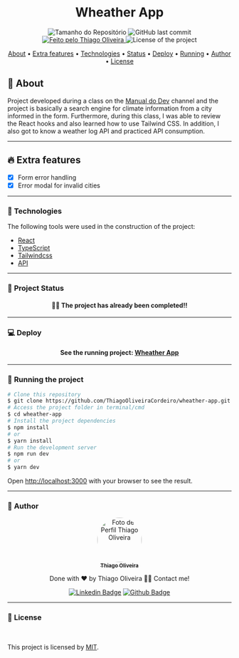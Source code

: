 <h1 align="center">Wheather App</h1>
<!-- <img alt="Proffy" src="./github/banner.png"> -->
<p align="center">
  <img alt="Tamanho do Repositório" src="https://img.shields.io/github/repo-size/ThiagoOliveiraCordeiro/wheather-app?style=for-the-badge">
  <img alt="GitHub last commit" src="https://img.shields.io/github/last-commit/ThiagoOliveiraCordeiro/wheather-app?style=for-the-badge">
  <a href="https://github.com/ThiagoOliveiraCordeiro">
    <img alt="Feito pelo Thiago Oliveira" src="https://img.shields.io/badge/feito%20por-Thiago Oliveira-%237519C1?style=for-the-badge">
  </a>
  <img alt="License of the project" src="https://img.shields.io/cocoapods/l/m?style=for-the-badge"/>
<p>

<p align="center">
  <a href="#bookmark_tabs-about">About</a> •
  <a href="#fire-extra-features">Extra features</a> •
  <a href="#hammer-technologies">Technologies</a> •
  <a href="#triangular_ruler-project-status">Status</a> •
  <a href="#computer-deploy">Deploy</a> •
  <a href="#dvd-running-the-project">Running</a> •
  <a href="#boy-author">Author</a> •
  <a href="#page_facing_up-license">License</a>
</p>

## :bookmark_tabs: About

Project developed during a class on the [Manual do Dev](https://www.youtube.com/c/ManualdoDev) channel and the project is basically a search engine for climate information from a city informed in the form. Furthermore, during this class, I was able to review the React hooks and also learned how to use Tailwind CSS. In addition, I also got to know a weather log API and practiced API consumption.

---

## :fire: Extra features

- [x] Form error handling
- [x] Error modal for invalid cities

---

### :hammer: **Technologies**

The following tools were used in the construction of the project:

- [React](https://reactjs.org/)
- [TypeScript](https://www.typescriptlang.org/)
- [Tailwindcss](https://tailwindcss.com/)
- [API](https://www.weatherapi.com/)

---

### :triangular_ruler: **Project Status**

<h4 align="center"> 
	👨‍🏫 The project has already been completed!!
</h4>

---

### :computer: Deploy

<h4 align="center"> 
	See the running project: <a href="https://wheather-app-mu.vercel.app/">Wheather App</a>
</h4>

---

### :dvd: **Running the project**

```bash
# Clone this repository
$ git clone https://github.com/ThiagoOliveiraCordeiro/wheather-app.git
# Access the project folder in terminal/cmd
$ cd wheather-app
# Install the project dependencies
$ npm install
# or
$ yarn install
# Run the development server
$ npm run dev
# or
$ yarn dev
```

Open [http://localhost:3000](http://localhost:3000) with your browser to see the result.

---

### :boy: **Author**

<div align="center">
<a href="https://github.com/ThiagoOliveiraCordeiro">
 <img style="border-radius: 50%;" src="https://avatars.githubusercontent.com/u/59898828?s=400&u=5fe84d654a8162d448d5743f9e8eb3506f20102c&v=4" width="100px;" alt="Foto de Perfil Thiago Oliveira"/>
 <br />
 <sub><b>Thiago Oliveira</b></sub></a>

Done with ❤️ by Thiago Oliveira 👋🏽 Contact me!

[![Linkedin Badge](https://img.shields.io/badge/-Thiago_Oliveira-blue?style=flat-square&logo=Linkedin&logoColor=white&link=https://www.linkedin.com/in/thiago-de-oliveira-cordeiro-32562b1b6/)](https://www.linkedin.com/in/thiago-de-oliveira-cordeiro-32562b1b6/)
[![Github Badge](https://img.shields.io/badge/-Thiago_Oliveira-000?style=flat-square&logo=Github&logoColor=white&link=https://github.com/ThiagoOliveiraCordeiro)](https://github.com/ThiagoOliveiraCordeiro)

</div>

---

### :page_facing_up: **License**

<br />

This project is licensed by [MIT](./LICENSE).
